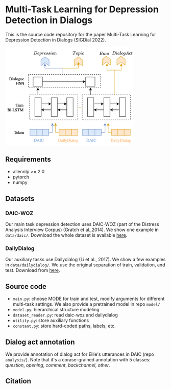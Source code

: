 # Multi-Task Learning for Depression Detection in Dialogs

This is the source code repository for the paper Multi-Task Learning for Depression Detection in Dialogs (SIGDial 2022).

<img src="./pic/illustration.png" alt="drawing" width="400"/>

## Requirements
- allennlp >= 2.0
- pytorch
- numpy


## Datasets
### DAIC-WOZ
Our main task depression detection uses DAIC-WOZ (part of the Distress Analysis Interview Corpus) (Gratch et al.,2014). 
We show one example in `data/daic/`. Download the whole dataset is available [here](https://dcapswoz.ict.usc.edu).

### DailyDialog
Our auxiliary tasks use Dailydialog (Li et al., 2017). 
We show a few examples in `data/dailydialog/`. We use the original separation of train, validation, and test. Download from [here](http://yanran.li/dailydialog.html).

## Source code

- `main.py`: choose MODE for train and test, modify arguments for different multi-task settings. We also provide a pretrained model in repo `model/`
- `model.py`: hierarchical structure modeling
- `dataset_reader.py`: read daic-woz and dailydialog
- `utility.py`: store auxiliary functions
- `constant.py`: store hard-coded paths, labels, etc.

## Dialog act annotation

We provide annotation of dialog act for Ellie's utterances in DAIC (repo `analysis/`). Note that it's a corase-grained annotation with 5 classes: *question*, *opening*, *comment*, *backchannel*, *other*. 

## Citation
